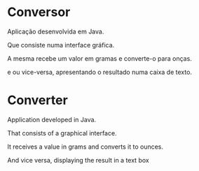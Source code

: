 # Conversor

Aplicação desenvolvida em Java.

Que consiste numa interface gráfica.

 A mesma recebe um valor em gramas e converte-o para onças. 
 
 e ou vice-versa, apresentando o resultado numa caixa de texto.
 
 
 
# Converter

Application developed in Java.

That consists of a graphical interface.

 It receives a value in grams and converts it to ounces.
 
 And vice versa, displaying the result in a text box
